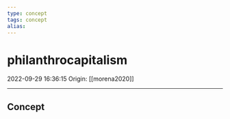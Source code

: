 ```yaml
---
type: concept
tags: concept
alias:
---
```


# philanthrocapitalism

2022-09-29 16:36:15
Origin: [[morena2020]]

---

## Concept
